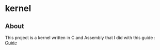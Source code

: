 # kernel
## About
This project is a kernel written in C and Assembly that I did with this guide : [Guide](https://wiki.osdev.org/Bare_Bones)
